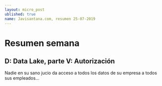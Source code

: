 ```yaml
---
layout: micro_post
ublished: true
name: Javisantana.com, resumen 25-07-2019
---
```


# Resumen semana
## D: Data Lake, parte V: Autorización
Nadie en su sano jucio da acceso a todos los datos de su empresa a todos sus empleados...
 